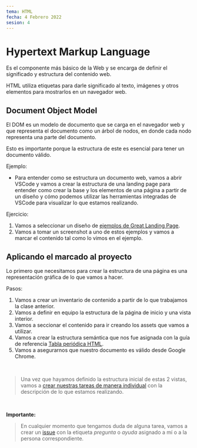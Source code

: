 ```yaml
---
tema: HTML
fecha: 4 Febrero 2022
sesion: 4
---
```


# Hypertext Markup Language

Es el componente más básico de la Web y se encarga de definir el significado y estructura del contenido web.

HTML utiliza etiquetas para darle significado al texto, imágenes y otros elementos para mostrarlos en un navegador web.

## Document Object Model

El DOM es un modelo de documento que se carga en el navegador web y que representa el documento como un árbol de nodos, en donde cada nodo representa una parte del documento.

Esto es importante porque la estructura de este es esencial para tener un documento válido.

Ejemplo:

* Para entender como se estructura un documento web, vamos a abrir VSCode y vamos a crear la estructura de una landing page para entender como crear la base y los elementos de una página a partir de un diseño y cómo podemos  utilizar las herramientas integradas de VSCode para visualizar lo que estamos realizando.

Ejercicio:

1. Vamos a seleccionar un diseño de [ejemplos de Great Landing Page](https://greatlandingpagecopy.com/).
2. Vamos a tomar un screenshot a uno de estos ejemplos y vamos a marcar el contenido tal como lo vimos en el ejemplo.

## Aplicando el marcado al proyecto

Lo primero que necesitamos para crear la estructura de una página es una representación gráfica de lo que vamos a hacer.

Pasos:

1. Vamos a crear un inventario de contenido a partir de lo que trabajamos la clase anterior.
2. Vamos a definir en equipo la estructura de la página de inicio y una vista interior.
3. Vamos a seccionar el contenido para ir creando los assets que vamos a utilizar.
4. Vamos a crear la estructura semántica que nos fue asignada con  la guía de referencia [Tabla periódica HTML](https://madebymike.github.io/html5-periodic-table).
5. Vamos a asegurarnos que nuestro documento es válido desde Google Chrome.

<br>

> Una vez que hayamos definido la estructura inicial de estas 2 vistas, vamos a [crear nuestras tareas de manera individual](https://github.com/diseno-digital/grupo-B/issues) con la descripción de lo que estamos realizando.

<br>

**Importante:**
> En cualquier momento que tengamos duda de alguna tarea, vamos a crear un [issue](https://github.com/diseno-digital/grupo-B/issues) con la etiqueta *pregunta* o *ayuda* asignado a mí o a la persona correspondiente.
